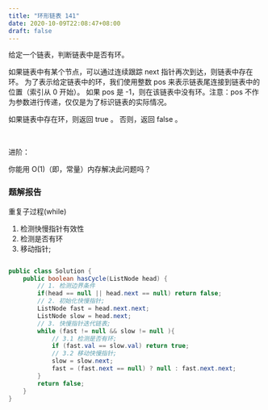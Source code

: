 ```yaml
---
title: "环形链表 141"
date: 2020-10-09T22:08:47+08:00
draft: false
---
```



给定一个链表，判断链表中是否有环。

如果链表中有某个节点，可以通过连续跟踪 next 指针再次到达，则链表中存在环。 为了表示给定链表中的环，我们使用整数 pos 来表示链表尾连接到链表中的位置（索引从 0 开始）。 如果 pos 是 -1，则在该链表中没有环。注意：pos 不作为参数进行传递，仅仅是为了标识链表的实际情况。

如果链表中存在环，则返回 true 。 否则，返回 false 。

 

进阶：

你能用 O(1)（即，常量）内存解决此问题吗？


### 题解报告

重复子过程(while)
1. 检测快慢指针有效性
2. 检测是否有环
3. 移动指针;

```java

public class Solution {
    public boolean hasCycle(ListNode head) {
        // 1. 检测边界条件
        if(head == null || head.next == null) return false;
        // 2. 初始化快慢指针; 
        ListNode fast = head.next.next;
        ListNode slow = head.next;
        // 3. 快慢指针迭代链表;
        while (fast != null && slow != null ){
            // 3.1 检测是否有环;
            if (fast.val == slow.val) return true;
            // 3.2 移动快慢指针;
            slow = slow.next;
            fast = (fast.next == null) ? null : fast.next.next;
        }
        return false;
    }
}

```
